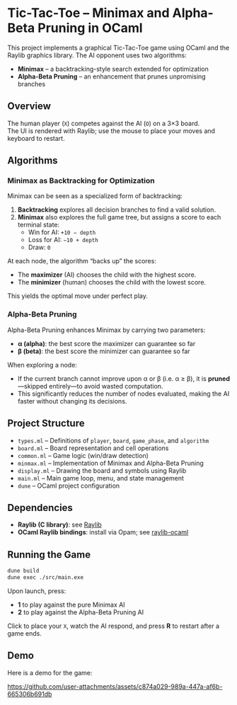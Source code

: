 # Tic-Tac-Toe – Minimax and Alpha-Beta Pruning in OCaml

This project implements a graphical Tic-Tac-Toe game using OCaml and the Raylib graphics library. The AI opponent uses two algorithms:

- **Minimax** – a backtracking-style search extended for optimization  
- **Alpha-Beta Pruning** – an enhancement that prunes unpromising branches

## Overview

The human player (`X`) competes against the AI (`O`) on a 3×3 board.  
The UI is rendered with Raylib; use the mouse to place your moves and keyboard to restart.

## Algorithms

### Minimax as Backtracking for Optimization

Minimax can be seen as a specialized form of backtracking:

1. **Backtracking** explores all decision branches to find a valid solution.  
2. **Minimax** also explores the full game tree, but assigns a score to each terminal state:
   - Win for AI: `+10 − depth`
   - Loss for AI: `−10 + depth`
   - Draw: `0`

At each node, the algorithm “backs up” the scores:
- The **maximizer** (AI) chooses the child with the highest score.
- The **minimizer** (human) chooses the child with the lowest score.

This yields the optimal move under perfect play.

### Alpha-Beta Pruning

Alpha-Beta Pruning enhances Minimax by carrying two parameters:
- **α (alpha)**: the best score the maximizer can guarantee so far
- **β (beta)**: the best score the minimizer can guarantee so far

When exploring a node:
- If the current branch cannot improve upon α or β (i.e. α ≥ β), it is **pruned**—skipped entirely—to avoid wasted computation.  
- This significantly reduces the number of nodes evaluated, making the AI faster without changing its decisions.

## Project Structure

- `types.ml`      – Definitions of `player`, `board`, `game_phase`, and `algorithm`
- `board.ml`      – Board representation and cell operations
- `common.ml`     – Game logic (win/draw detection)
- `minmax.ml`     – Implementation of Minimax and Alpha-Beta Pruning
- `display.ml`    – Drawing the board and symbols using Raylib
- `main.ml`       – Main game loop, menu, and state management
- `dune`          – OCaml project configuration

## Dependencies

- **Raylib (C library)**: see [Raylib](https://github.com/raysan5/raylib/)
- **OCaml Raylib bindings**: install via Opam; see [raylib-ocaml](https://github.com/tjammer/raylib-ocaml)

## Running the Game

```bash
dune build
dune exec ./src/main.exe
````




Upon launch, press:

* **1** to play against the pure Minimax AI
* **2** to play against the Alpha-Beta Pruning AI

Click to place your `X`, watch the AI respond, and press **R** to restart after a game ends.

## Demo
Here is a demo for the game:

https://github.com/user-attachments/assets/c874a029-989a-447a-af6b-665306b691db
